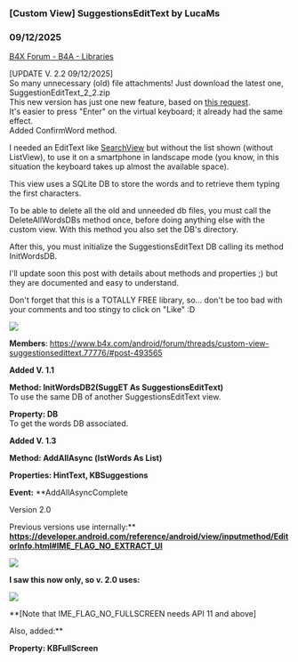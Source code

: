 ### [Custom View]  SuggestionsEditText by LucaMs
### 09/12/2025
[B4X Forum - B4A - Libraries](https://www.b4x.com/android/forum/threads/77776/)

[UPDATE V. 2.2 09/12/2025]  
So many unnecessary (old) file attachments! Just download the latest one, SuggestionEditText\_2\_2.zip  
This new version has just one new feature, based on [this request](https://www.b4x.com/android/forum/threads/autocomplete-edittext.168611/post-1033568).  
It's easier to press "Enter" on the virtual keyboard; it already had the same effect.  
Added ConfirmWord method.  
  
  
I needed an EditText like [SearchView](https://www.b4x.com/android/forum/threads/large-searchable-list-with-searchview-b4xserializator.61872/#content) but without the list shown (without ListView), to use it on a smartphone in landscape mode (you know, in this situation the keyboard takes up almost the available space).  
  
This view uses a SQLite DB to store the words and to retrieve them typing the first characters.  
  
To be able to delete all the old and unneeded db files, you must call the DeleteAllWordsDBs method once, before doing anything else with the custom view. With this method you also set the DB's directory.  
  
After this, you must initialize the SuggestionsEditText DB calling its method InitWordsDB.  
  
  
I'll update soon this post with details about methods and properties ;) but they are documented and easy to understand.  
  
Don't forget that this is a TOTALLY FREE library, so… don't be too bad with your comments and too stingy to click on "Like" :D  
  
  
![](https://www.b4x.com/android/forum/attachments/54144)  
  
**Members**: <https://www.b4x.com/android/forum/threads/custom-view-suggestionsedittext.77776/#post-493565>  
  
  
**Added V. 1.1**  
  
 **Method: InitWordsDB2(SuggET As SuggestionsEditText)**  
 To use the same DB of another SuggestionsEditText view.  
  
 **Property: DB**  
 To get the words DB associated.  
  
  
  
**Added V. 1.3**  
  
 **Method: AddAllAsync (lstWords As List)**  
  
 **Properties: HintText, KBSuggestions**  
  
 **Event:** **AddAllAsyncComplete  
  
  
  
Version 2.0  
  
Previous versions use internally:**  
**<https://developer.android.com/reference/android/view/inputmethod/EditorInfo.html#IME_FLAG_NO_EXTRACT_UI>**  
  
**![](https://www.b4x.com/android/forum/attachments/54630)**  
  
  
**I saw this now only, so v. 2.0 uses:**  
  
**![](https://www.b4x.com/android/forum/attachments/54631)**  
  
**[Note that IME\_FLAG\_NO\_FULLSCREEN needs API 11 and above]  
  
Also, added:**  
  
****Property: KBFullScreen****